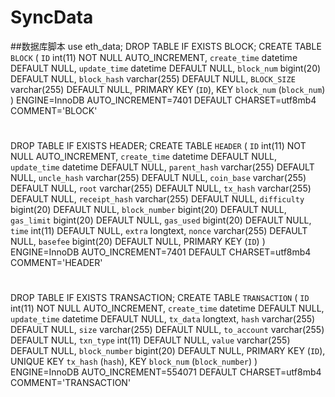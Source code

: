 # SyncData

##数据库脚本
use eth_data;
DROP TABLE IF EXISTS BLOCK;
CREATE TABLE `BLOCK` (
`ID` int(11) NOT NULL AUTO_INCREMENT,
`create_time` datetime DEFAULT NULL,
`update_time` datetime DEFAULT NULL,
`block_num` bigint(20) DEFAULT NULL,
`block_hash` varchar(255) DEFAULT NULL,
`BLOCK_SIZE` varchar(255) DEFAULT NULL,
PRIMARY KEY (`ID`),
KEY `block_num` (`block_num`)
) ENGINE=InnoDB AUTO_INCREMENT=7401 DEFAULT CHARSET=utf8mb4 COMMENT='BLOCK'
#
DROP TABLE IF EXISTS HEADER;
CREATE TABLE `HEADER` (
`ID` int(11) NOT NULL AUTO_INCREMENT,
`create_time` datetime DEFAULT NULL,
`update_time` datetime DEFAULT NULL,
`parent_hash` varchar(255) DEFAULT NULL,
`uncle_hash` varchar(255) DEFAULT NULL,
`coin_base` varchar(255) DEFAULT NULL,
`root` varchar(255) DEFAULT NULL,
`tx_hash` varchar(255) DEFAULT NULL,
`receipt_hash` varchar(255) DEFAULT NULL,
`difficulty` bigint(20) DEFAULT NULL,
`block_number` bigint(20) DEFAULT NULL,
`gas_limit` bigint(20) DEFAULT NULL,
`gas_used` bigint(20) DEFAULT NULL,
`time` int(11) DEFAULT NULL,
`extra` longtext,
`nonce` varchar(255) DEFAULT NULL,
`basefee` bigint(20) DEFAULT NULL,
PRIMARY KEY (`ID`)
) ENGINE=InnoDB AUTO_INCREMENT=7401 DEFAULT CHARSET=utf8mb4 COMMENT='HEADER'
#
DROP TABLE IF EXISTS TRANSACTION;
CREATE TABLE `TRANSACTION` (
`ID` int(11) NOT NULL AUTO_INCREMENT,
`create_time` datetime DEFAULT NULL,
`update_time` datetime DEFAULT NULL,
`tx_data` longtext,
`hash` varchar(255) DEFAULT NULL,
`size` varchar(255) DEFAULT NULL,
`to_account` varchar(255) DEFAULT NULL,
`txn_type` int(11) DEFAULT NULL,
`value` varchar(255) DEFAULT NULL,
`block_number` bigint(20) DEFAULT NULL,
PRIMARY KEY (`ID`),
UNIQUE KEY `tx_hash` (`hash`),
KEY `block_num` (`block_number`)
) ENGINE=InnoDB AUTO_INCREMENT=554071 DEFAULT CHARSET=utf8mb4 COMMENT='TRANSACTION'